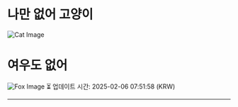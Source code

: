 
# 나만 없어 고양이

![Cat Image](https://cdn2.thecatapi.com/images/MTcxNjkyOA.jpg)

# 여우도 없어
![Fox Image](https://randomfox.ca/images/18.jpg)
⏳ 업데이트 시간: 2025-02-06 07:51:58 (KRW)

---
